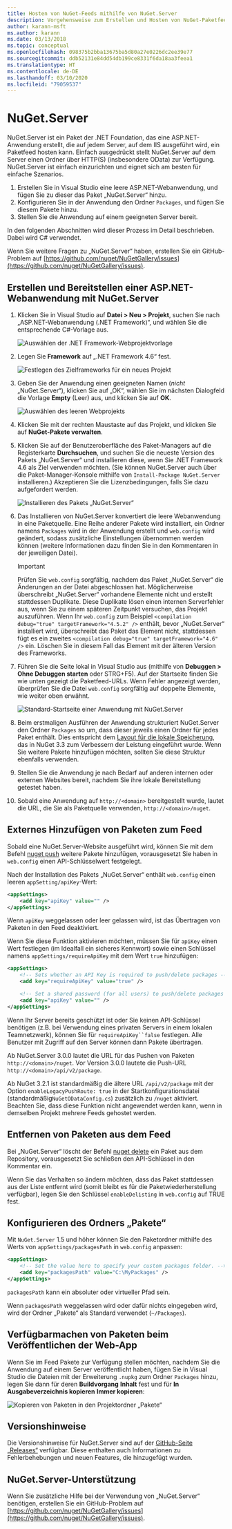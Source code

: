 ```yaml
---
title: Hosten von NuGet-Feeds mithilfe von NuGet.Server
description: Vorgehensweise zum Erstellen und Hosten von NuGet-Paketfeeds auf einem Server mit IIS mithilfe von NuGet.Server sowie zum Verfügbarmachen von Paketen via HTTP und OData.
author: karann-msft
ms.author: karann
ms.date: 03/13/2018
ms.topic: conceptual
ms.openlocfilehash: 098375b2bba13675ba5d80a27e0226dc2ee39e77
ms.sourcegitcommit: ddb52131e84dd54db199ce8331f6da18aa3feea1
ms.translationtype: HT
ms.contentlocale: de-DE
ms.lasthandoff: 03/10/2020
ms.locfileid: "79059537"
---
```

# <a name="nugetserver"></a>NuGet.Server

NuGet.Server ist ein Paket der .NET Foundation, das eine ASP.NET-Anwendung erstellt, die auf jedem Server, auf dem IIS ausgeführt wird, ein Paketfeed hosten kann. Einfach ausgedrückt stellt NuGet.Server auf dem Server einen Ordner über HTTP(S) (insbesondere OData) zur Verfügung. NuGet.Server ist einfach einzurichten und eignet sich am besten für einfache Szenarios.

1. Erstellen Sie in Visual Studio eine leere ASP.NET-Webanwendung, und fügen Sie zu dieser das Paket „NuGet.Server“ hinzu.
1. Konfigurieren Sie in der Anwendung den Ordner `Packages`, und fügen Sie diesem Pakete hinzu.
1. Stellen Sie die Anwendung auf einem geeigneten Server bereit.

In den folgenden Abschnitten wird dieser Prozess im Detail beschrieben. Dabei wird C# verwendet.

Wenn Sie weitere Fragen zu „NuGet.Server“ haben, erstellen Sie ein GitHub-Problem auf [https://github.com/nuget/NuGetGallery/issues](https://github.com/nuget/NuGetGallery/issues).

## <a name="create-and-deploy-an-aspnet-web-application-with-nugetserver"></a>Erstellen und Bereitstellen einer ASP.NET-Webanwendung mit NuGet.Server

1. Klicken Sie in Visual Studio auf **Datei > Neu > Projekt**, suchen Sie nach „ASP.NET-Webanwendung (.NET Framework)“, und wählen Sie die entsprechende C#-Vorlage aus.

    ![Auswählen der .NET Framework-Webprojektvorlage](media/Hosting_00-NuGet.Server-ProjectType.png)

1. Legen Sie **Framework** auf „.NET Framework 4.6“ fest.

    ![Festlegen des Zielframeworks für ein neues Projekt](media/Hosting_01-NuGet.Server-Set4.6.png)

1. Geben Sie der Anwendung einen geeigneten Namen (*nicht* „NuGet.Server“), klicken Sie auf „OK“, wählen Sie im nächsten Dialogfeld die Vorlage **Empty** (Leer) aus, und klicken Sie auf **OK**.

    ![Auswählen des leeren Webprojekts](media/Hosting_02-NuGet.Server-Empty.png)

1. Klicken Sie mit der rechten Maustaste auf das Projekt, und klicken Sie auf **NuGet-Pakete verwalten**.

1. Klicken Sie auf der Benutzeroberfläche des Paket-Managers auf die Registerkarte **Durchsuchen**, und suchen Sie die neueste Version des Pakets „NuGet.Server“ und installieren diese, wenn Sie .NET Framework 4.6 als Ziel verwenden möchten. (Sie können NuGet.Server auch über die Paket-Manager-Konsole mithilfe von `Install-Package NuGet.Server` installieren.) Akzeptieren Sie die Lizenzbedingungen, falls Sie dazu aufgefordert werden.

    ![Installieren des Pakets „NuGet.Server“](media/Hosting_03-NuGet.Server-Package.png)

1. Das Installieren von NuGet.Server konvertiert die leere Webanwendung in eine Paketquelle. Eine Reihe anderer Pakete wird installiert, ein Ordner namens `Packages` wird in der Anwendung erstellt und `web.config` wird geändert, sodass zusätzliche Einstellungen übernommen werden können (weitere Informationen dazu finden Sie in den Kommentaren in der jeweiligen Datei).

    > [!Important]
    > Prüfen Sie `web.config` sorgfältig, nachdem das Paket „NuGet.Server“ die Änderungen an der Datei abgeschlossen hat. Möglicherweise überschreibt „NuGet.Server“ vorhandene Elemente nicht und erstellt stattdessen Duplikate. Diese Duplikate lösen einen internen Serverfehler aus, wenn Sie zu einem späteren Zeitpunkt versuchen, das Projekt auszuführen. Wenn Ihr `web.config` zum Beispiel `<compilation debug="true" targetFramework="4.5.2" />` enthält, bevor „NuGet.Server“ installiert wird, überschreibt das Paket das Element nicht, stattdessen fügt es ein zweites `<compilation debug="true" targetFramework="4.6" />` ein. Löschen Sie in diesem Fall das Element mit der älteren Version des Frameworks.

1. Führen Sie die Seite lokal in Visual Studio aus (mithilfe von **Debuggen > Ohne Debuggen starten** oder STRG+F5). Auf der Startseite finden Sie wie unten gezeigt die Paketfeed-URLs. Wenn Fehler angezeigt werden, überprüfen Sie die Datei `web.config` sorgfältig auf doppelte Elemente, wie weiter oben erwähnt.

    ![Standard-Startseite einer Anwendung mit NuGet.Server](media/Hosting_04-NuGet.Server-FeedHomePage.png)

1.  Beim erstmaligen Ausführen der Anwendung strukturiert NuGet.Server den Ordner `Packages` so um, dass dieser jeweils einen Ordner für jedes Paket enthält. Dies entspricht dem [Layout für die lokale Speicherung](https://blog.nuget.org/20151118/nuget-3.3.html#folder-based-repository-commands), das in NuGet 3.3 zum Verbessern der Leistung eingeführt wurde. Wenn Sie weitere Pakete hinzufügen möchten, sollten Sie diese Struktur ebenfalls verwenden.

1. Stellen Sie die Anwendung je nach Bedarf auf anderen internen oder externen Websites bereit, nachdem Sie ihre lokale Bereitstellung getestet haben.

1. Sobald eine Anwendung auf `http://<domain>` bereitgestellt wurde, lautet die URL, die Sie als Paketquelle verwenden, `http://<domain>/nuget`.

## <a name="adding-packages-to-the-feed-externally"></a>Externes Hinzufügen von Paketen zum Feed

Sobald eine NuGet.Server-Website ausgeführt wird, können Sie mit dem Befehl [nuget push](../reference/cli-reference/cli-ref-push.md) weitere Pakete hinzufügen, vorausgesetzt Sie haben in `web.config` einen API-Schlüsselwert festgelegt.

Nach der Installation des Pakets „NuGet.Server“ enthält `web.config` einen leeren `appSetting/apiKey`-Wert:

```xml
<appSettings>
    <add key="apiKey" value="" />
</appSettings>
```

Wenn `apiKey` weggelassen oder leer gelassen wird, ist das Übertragen von Paketen in den Feed deaktiviert.

Wenn Sie diese Funktion aktivieren möchten, müssen Sie für `apiKey` einen Wert festlegen (im Idealfall ein sicheres Kennwort) sowie einen Schlüssel namens `appSettings/requireApiKey` mit dem Wert `true` hinzufügen:

```xml
<appSettings>
    <!-- Sets whether an API Key is required to push/delete packages -->
    <add key="requireApiKey" value="true" />

    <!-- Set a shared password (for all users) to push/delete packages -->
    <add key="apiKey" value="" />
</appSettings>
```

Wenn Ihr Server bereits geschützt ist oder Sie keinen API-Schlüssel benötigen (z.B. bei Verwendung eines privaten Servers in einem lokalen Teamnetzwerk), können Sie für `requireApiKey``false` festlegen. Alle Benutzer mit Zugriff auf den Server können dann Pakete übertragen.

Ab NuGet.Server 3.0.0 lautet die URL für das Pushen von Paketen `http://<domain>/nuget`. Vor Version 3.0.0 lautete die Push-URL `http://<domain>/api/v2/package`.

Ab NuGet 3.2.1 ist standardmäßig die ältere URL `/api/v2/package` mit der Option `enableLegacyPushRoute: true` in der Startkonfigurationsdatei (standardmäßig`NuGetODataConfig.cs`) zusätzlich zu `/nuget` aktiviert. Beachten Sie, dass diese Funktion nicht angewendet werden kann, wenn in demselben Projekt mehrere Feeds gehostet werden.

## <a name="removing-packages-from-the-feed"></a>Entfernen von Paketen aus dem Feed

Bei „NuGet.Server“ löscht der Befehl [nuget delete](../reference/cli-reference/cli-ref-delete.md) ein Paket aus dem Repository, vorausgesetzt Sie schließen den API-Schlüssel in den Kommentar ein.

Wenn Sie das Verhalten so ändern möchten, dass das Paket stattdessen aus der Liste entfernt wird (somit bleibt es für die Paketwiederherstellung verfügbar), legen Sie den Schlüssel `enableDelisting` in `web.config` auf TRUE fest.

## <a name="configuring-the-packages-folder"></a>Konfigurieren des Ordners „Pakete“

Mit `NuGet.Server` 1.5 und höher können Sie den Paketordner mithilfe des Werts von `appSettings/packagesPath` in `web.config` anpassen:

```xml
<appSettings>
    <!-- Set the value here to specify your custom packages folder. -->
    <add key="packagesPath" value="C:\MyPackages" />
</appSettings>
```

`packagesPath` kann ein absoluter oder virtueller Pfad sein.

Wenn `packagesPath` weggelassen wird oder dafür nichts eingegeben wird, wird der Ordner „Pakete“ als Standard verwendet (`~/Packages`).

## <a name="making-packages-available-when-you-publish-the-web-app"></a>Verfügbarmachen von Paketen beim Veröffentlichen der Web-App

Wenn Sie im Feed Pakete zur Verfügung stellen möchten, nachdem Sie die Anwendung auf einem Server veröffentlicht haben, fügen Sie in Visual Studio die Dateien mit der Erweiterung `.nupkg` zum Ordner `Packages` hinzu, legen Sie dann für deren **Buildvorgang** **Inhalt** fest und für **In Ausgabeverzeichnis kopieren** **Immer kopieren**:

![Kopieren von Paketen in den Projektordner „Pakete“](media/Hosting_05-NuGet.Server-Package-Folder.png)

## <a name="release-notes"></a>Versionshinweise

Die Versionshinweise für NuGet.Server sind auf der [GitHub-Seite „Releases“](https://github.com/NuGet/NuGet.Server/releases) verfügbar.
Diese enthalten auch Informationen zu Fehlerbehebungen und neuen Features, die hinzugefügt wurden.

## <a name="nugetserver-support"></a>NuGet.Server-Unterstützung

Wenn Sie zusätzliche Hilfe bei der Verwendung von „NuGet.Server“ benötigen, erstellen Sie ein GitHub-Problem auf [https://github.com/nuget/NuGetGallery/issues](https://github.com/nuget/NuGetGallery/issues).

